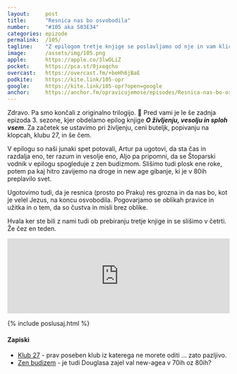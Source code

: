 ```yaml
---
layout: 	post
title:  	"Resnica nas bo osvobodila"
number: 	"#105 aka S03E34"
categories:	epizode
permalink:	/105/
tagline: 	"Z epilogom tretje knjige se poslavljamo od nje in vam kličemo zbogom ... in hvala za vse ribe. Četrto knjigo začnemo brati naslednji teden."
image:		/assets/img/105.png
apple:		https://apple.co/3lwOLiZ
pocket:		https://pca.st/0jxeqcho
overcast:	https://overcast.fm/+beHh6jBaE
podkite:	https://kite.link/105-opr
google:		https://kite.link/105-opr?open=google
anchor:		https://anchor.fm/opravicujemose/episodes/Resnica-nas-bo-osvobodila-e1j80ja
---
```


Zdravo. Pa smo končali z originalno trilogijo. 🎉 Pred vami je le še zadnja epizoda 3. sezone, kjer obdelamo epilog knjige _**O življenju, vesolju in sploh vsem**_. Za začetek se ustavimo pri življenju, ceni buteljk, popivanju na klopcah, klubu 27, in še čem. 

V epilogu so naši junaki spet potovali, Artur pa ugotovi, da sta čas in razdalja eno, ter razum in vesolje eno, Aljo pa pripomni, da se Štoparski vodnik v epilogu spogleduje z zen budizmom. Slišimo tudi plosk ene roke, potem pa kaj hitro zavijemo na droge in new age gibanje, ki je v 80ih preplavilo svet. 

Ugotovimo tudi, da je resnica (prosto po Praku) res grozna in da nas bo, kot je velel Jezus, na koncu osvobodila. Pogovarjamo se oblikah pravice in užitka in o tem, da so čustva in misli brez oblike. 

Hvala ker ste bili z nami tudi ob prebiranju tretje knjige in se slišimo v četrti. Že čez en teden. 

<iframe src="https://www.listennotes.com/podcasts/opravičujemo-se-za/resnica-nas-bo-osvobodila--5KDiVdRLOt/embed/" height="170px" width="100%" style="width: 1px; min-width: 100%;" loading="lazy" frameborder="0" scrolling="no"></iframe>

{% include poslusaj.html %}

<!--break-->

#### Zapiski

- [Klub 27](https://en.wikipedia.org/wiki/27_Club) - prav poseben klub iz katerega ne morete oditi ... zato pazljivo. 
- [Zen budizem](https://sl.wikipedia.org/wiki/Zen_budizem) - je tudi Douglasa zajel val new-agea v 70ih oz 80ih? 